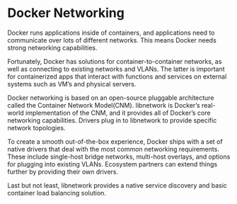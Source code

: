 # Docker Networking

Docker runs applications inside of containers, and applications need to communicate over lots of different networks. This means Docker needs strong networking capabilities.

Fortunately, Docker has solutions for container-to-container networks, as well as connecting to existing networks and VLANs. The latter is important for containerized apps that interact with functions and services on external systems such as VM’s and physical servers.

Docker networking is based on an open-source pluggable architecture called the Container Network Model(CNM). libnetwork is Docker’s real-world implementation of the CNM, and it provides all of Docker’s core networking capabilities. Drivers plug in to libnetwork to provide specific network topologies.

To create a smooth out-of-the-box experience, Docker ships with a set of native drivers that deal with the most common networking requirements. These include single-host bridge networks, multi-host overlays, and options for plugging into existing VLANs. Ecosystem partners can extend things further by providing their own drivers.

Last but not least, libnetwork provides a native service discovery and basic container load balancing solution.